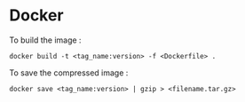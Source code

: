 # Docker

To build the image :

```shell
docker build -t <tag_name:version> -f <Dockerfile> .
```

To save the compressed image :

```shell
docker save <tag_name:version> | gzip > <filename.tar.gz>
```